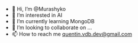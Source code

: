 - 👋 Hi, I’m @Murashyko
- 👀 I’m interested in AI
- 🌱 I’m currently learning MongoDB
- 💞️ I’m looking to collaborate on ...
- 📫 How to reach me quentin.vdb.dev@gmail.com

<!---
Murashyko/Murashyko is a ✨ special ✨ repository because its `README.md` (this file) appears on your GitHub profile.
You can click the Preview link to take a look at your changes.
--->
